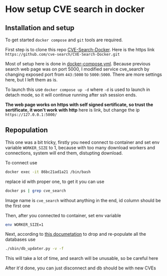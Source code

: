 # How setup CVE search in docker

## Installation and setup

To get started `docker compose` and `git` tools are required.

First step is to clone this repo [CVE-Search-Docker](https://github.com/cve-search/CVE-Search-Docker). Here is the https link `https://github.com/cve-search/CVE-Search-Docker.git`

Most of setup here is done in [docker-compose.yml](https://github.com/cve-search/CVE-Search-Docker/blob/master/docker-compose.yml). Because previous search web page was on port 5000, I modified service cve_search by changing exposed port from `443:5000` to `5000:5000`. There are more settings here, but I left them as is.

To launch this use `docker compose up -d` where `-d` is used to launch in detach mode, so it will continue running after ssh session ends.

**The web page works on https with self signed sertificate, so trust the sertificate, it won't work with http** here is link, but change the ip `https://127.0.0.1:5000/`

## Repopulation

This one was a bit tricky, firstly you need connect to container and set env variable `WORKER_SIZE` to 1, because with too many download workers and connections, system will end them, distupting download.

To connect use

```bash
docker exec -it 86bc21ad1a21 /bin/bash
```

replace id with proper one, to get it you can use

```bash
docker ps | grep cve_search
```

Image name is `cve_search` without anything in the end, id column should be the first one

Then, after you connected to container, set env variable

```bash
env WORKER_SIZE=1
```

Next, according to [this documetation](https://cve-search.github.io/cve-search/database/database.html#repopulating-the-database) to drop and re-populate all the databases use

```bash
./sbin/db_updater.py -v -f
```

This will take a lot of time, and search will be unusable, so be careful here

After it'd done, you can just disconnect and db should be with new CVEs
